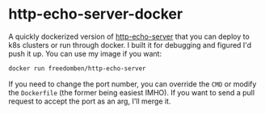 # http-echo-server-docker

A quickly dockerized version of
[http-echo-server](https://github.com/watson/http-echo-server/pulse) that you
can deploy to k8s clusters or run through docker.  I built it for debugging and
figured I'd push it up.  You can use my image if you want:

```bash
docker run freedomben/http-echo-server
```

If you need to change the port number, you can override the `CMD` or modify the
`Dockerfile` (the former being easiest IMHO).  If you want to send a pull request
to accept the port as an arg, I'll merge it.
